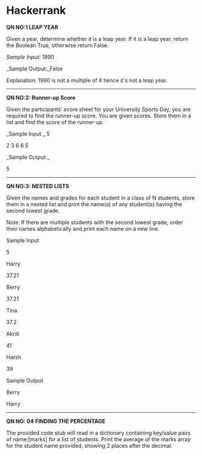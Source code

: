 # Hackerrank

**QN NO:1 LEAP YEAR**

Given a year, determine whether it is a leap year. If it is a leap year, return the Boolean True, otherwise return False. 

_Sample Input:_ 1990

_Sample Output:_False

Explanation: 1990 is not a multiple of 4 hence it's not a leap year.

-------------------------------------------------------------------------------------------------------------------------------------------------------------------------------------------------------------------

**QN NO:2: Runner-up Score**

Given the participants' score sheet for your University Sports Day, you are required to find the runner-up score. You are given  scores. Store them in a list and find the score of the runner-up.

_Sample Input 
_
5

2 3 6 6 5

_Sample Output _

5


---------------------------------------------------------------------------------------------------------------------------------------------------------------------------------------------------------------
**QN NO:3: NESTED LISTS**

Given the names and grades for each student in a class of N students, store them in a nested list and print the name(s) of any student(s) having the second lowest grade.

Note: If there are multiple students with the second lowest grade, order their names alphabetically and print each name on a new line.

Sample Input 

5

Harry

37.21

Berry

37.21

Tina

37.2

Akriti

41

Harsh

39

Sample Output 

Berry

Harry

-------------------------------------------------------------------------------------------------------------------------------------------------------------------------------------------------------------------
**QN NO: 04** **FINDING THE PERCENTAGE**

The provided code stub will read in a dictionary containing key/value pairs of name:[marks] for a list of students. Print the average of the marks array for the student name provided, showing 2 places after the decimal.


